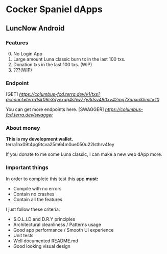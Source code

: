 # Cocker Spaniel dApps
## LuncNow Android

### Features
0. No Login App
1. Large amount Luna classic burn tx in the last 100 txs.
2. Donation txs in the last 100 txs. (WIP)
3. ???(WIP)

### Endpoint
[GET] *https://columbus-fcd.terra.dev/v1/txs?account=terra1sk06e3dyexuq4shw77y3dsv480xv42mq73anxu&limit=10*

You can get more endpoints here.
[SWAGGER] *https://columbus-fcd.terra.dev/swagger*

### About money
**This is my development wallet.**
terra1nx09t4pg9tcva25m64m0ue050u22lsthrv4fey

If you donate to me some Luna classic, I can make a new web dApp more.

### Important things
In order to complete this test this app **must:**
- Compile with no errors
- Contain no crashes
- Contain all the features
   
 I just follow these criteria:
- S.O.L.I.D and D.R.Y principles
- Architectural cleanliness / Patterns usage
- Good app performance / Smooth UI experience
- Unit tests
- Well documented README.md
- Good looking visual design
